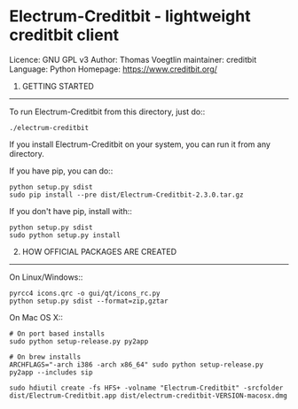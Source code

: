 Electrum-Creditbit - lightweight creditbit client
=====================================

  Licence: GNU GPL v3
  Author: Thomas Voegtlin
  maintainer: creditbit
  Language: Python
  Homepage: https://www.creditbit.org/

  
1. GETTING STARTED
------------------

To run Electrum-Creditbit from this directory, just do::

    ./electrum-creditbit

If you install Electrum-Creditbit on your system, you can run it from any
directory.

If you have pip, you can do::

    python setup.py sdist
    sudo pip install --pre dist/Electrum-Creditbit-2.3.0.tar.gz


If you don't have pip, install with::

    python setup.py sdist
    sudo python setup.py install




2. HOW OFFICIAL PACKAGES ARE CREATED
------------------------------------

On Linux/Windows::

    pyrcc4 icons.qrc -o gui/qt/icons_rc.py
    python setup.py sdist --format=zip,gztar

On Mac OS X::

    # On port based installs
    sudo python setup-release.py py2app

    # On brew installs
    ARCHFLAGS="-arch i386 -arch x86_64" sudo python setup-release.py py2app --includes sip

    sudo hdiutil create -fs HFS+ -volname "Electrum-Creditbit" -srcfolder dist/Electrum-Creditbit.app dist/electrum-creditbit-VERSION-macosx.dmg
